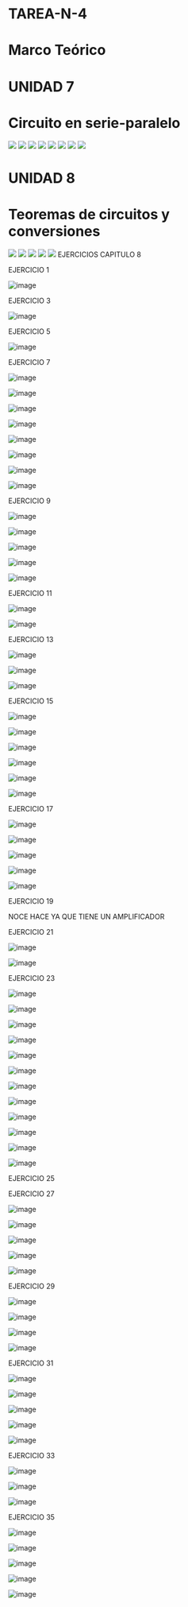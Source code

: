 # TAREA-N-4
# Marco Teórico
# UNIDAD 7
# Circuito en serie-paralelo
![](https://github.com/BENLLAMIN69/TAREAN-N-4/blob/main/Ima/7.1.png)
![](https://github.com/BENLLAMIN69/TAREAN-N-4/blob/main/Ima/7.2.png)
![](https://github.com/BENLLAMIN69/TAREAN-N-4/blob/main/Ima/7.3.png)
![](https://github.com/BENLLAMIN69/TAREAN-N-4/blob/main/Ima/7.4.png)
![](https://github.com/BENLLAMIN69/TAREAN-N-4/blob/main/Ima/7.5.1.png)
![](https://github.com/BENLLAMIN69/TAREAN-N-4/blob/main/Ima/7.6.1.png)
![](https://github.com/BENLLAMIN69/TAREAN-N-4/blob/main/Ima/7.6.2.png)
![](https://github.com/BENLLAMIN69/TAREAN-N-4/blob/main/Ima/7.7.png)
# UNIDAD 8
# Teoremas de circuitos y conversiones
![](https://github.com/BENLLAMIN69/TAREAN-N-4/blob/main/Ima/8.1.png)
![](https://github.com/BENLLAMIN69/TAREAN-N-4/blob/main/Ima/8.2.png)
![](https://github.com/BENLLAMIN69/TAREAN-N-4/blob/main/Ima/8.3.png)
![](https://github.com/BENLLAMIN69/TAREAN-N-4/blob/main/Ima/8.4.1.png)
![](https://github.com/BENLLAMIN69/TAREAN-N-4/blob/main/Ima/8.5.2.png)
EJERCICIOS 
CAPITULO 8 

EJERCICIO 1

![image](https://user-images.githubusercontent.com/93900233/147896587-267c8add-ca9c-44e5-be94-d5c11c37efdb.png)

EJERCICIO 3

![image](https://user-images.githubusercontent.com/93900233/147896665-fcd82292-b4c9-4676-abe7-5f04c07b8bd6.png)

EJERCICIO 5

![image](https://user-images.githubusercontent.com/93900233/147896687-c4849200-f985-4fc4-9497-e2e3256e0b89.png)

EJERCICIO 7

![image](https://user-images.githubusercontent.com/93900233/147896772-af27621c-7162-43c3-9333-98d17dbceb00.png)

![image](https://user-images.githubusercontent.com/93900233/147896786-34c4b836-4aa9-42ee-afb6-5c1b11014025.png)

![image](https://user-images.githubusercontent.com/93900233/147896805-534200ae-970f-4265-81ba-0ab8fd73452e.png)

![image](https://user-images.githubusercontent.com/93900233/147896820-cc19c0f5-8d54-4cf4-aea2-7371dbe09230.png)

![image](https://user-images.githubusercontent.com/93900233/147896827-2f7eb836-e302-4132-a317-11d589a11166.png)

![image](https://user-images.githubusercontent.com/93900233/147896855-fb5509d0-c42e-4eea-bb1c-34c18f15643b.png)


![image](https://user-images.githubusercontent.com/93900233/147896864-7f8206f1-a83f-4c1e-b23d-2ea318ea18fc.png)

![image](https://user-images.githubusercontent.com/93900233/147896885-5086f339-4b37-4d3e-bc09-d01c3a8d498a.png)


EJERCICIO 9

![image](https://user-images.githubusercontent.com/93900233/147897005-2bb2bf12-23da-425b-8d47-0b04f0ddc327.png)

![image](https://user-images.githubusercontent.com/93900233/147897040-ed5e16da-c655-4f54-a491-09cc5c3aa9e2.png)

![image](https://user-images.githubusercontent.com/93900233/147897094-8f2bb5b2-ba04-426d-b50d-123e2a7c41c0.png)

![image](https://user-images.githubusercontent.com/93900233/147897107-408b40f3-b555-4fcc-a546-6b31c2bd7751.png)

![image](https://user-images.githubusercontent.com/93900233/147897130-833cfc17-2d30-40cb-93c8-d942992366a5.png)

EJERCICIO 11

![image](https://user-images.githubusercontent.com/93900233/147897224-627f091d-ad37-4063-b177-ca459333b155.png)

![image](https://user-images.githubusercontent.com/93900233/147897255-7e0da081-9f66-4f12-bc35-7f741c2c0bb6.png)

EJERCICIO 13

![image](https://user-images.githubusercontent.com/93900233/147897357-83ad4e91-47c2-4163-b863-0b5be507892c.png)

![image](https://user-images.githubusercontent.com/93900233/147897391-9936aeb3-ae09-43e2-b443-2e339de27a6a.png)

![image](https://user-images.githubusercontent.com/93900233/147897401-e8465d84-8289-4e9b-becc-a55f0e608bdc.png)

EJERCICIO 15

![image](https://user-images.githubusercontent.com/93900233/147897447-6ec1b5de-7ffb-43b9-9362-3c3166cf3cf6.png)

![image](https://user-images.githubusercontent.com/93900233/147897460-9bc99403-5b9e-410a-97d1-85ee3c328880.png)

![image](https://user-images.githubusercontent.com/93900233/147898195-7481f2ba-eef8-42c8-b9fa-97c372b8140e.png)

![image](https://user-images.githubusercontent.com/93900233/147898206-ecfaa724-f9bd-450f-9e6b-e04c652e0c5c.png)

![image](https://user-images.githubusercontent.com/93900233/147898225-c031a21d-d3f2-4ae1-ba77-edba35a52e07.png)

![image](https://user-images.githubusercontent.com/93900233/147898231-b319fdc9-77a0-4d56-8c1c-c0060fe69731.png)

EJERCICIO 17

![image](https://user-images.githubusercontent.com/93900233/147898370-e7bc12d1-9c6b-4173-b530-301202517bad.png)

![image](https://user-images.githubusercontent.com/93900233/147898564-b4ad6973-68ea-4ad6-83c8-0d609fe1d278.png)

![image](https://user-images.githubusercontent.com/93900233/147898392-65da59dd-8a79-4033-b307-bdb0fe5fd05c.png)

![image](https://user-images.githubusercontent.com/93900233/147898485-7ec7172b-a505-4103-95ad-d7d2bc93f600.png)

![image](https://user-images.githubusercontent.com/93900233/147898407-f7ccfdec-6804-423d-93f2-ffd111f6c1cd.png)


EJERCICIO 19

NOCE HACE YA QUE TIENE UN AMPLIFICADOR 

EJERCICIO 21

![image](https://user-images.githubusercontent.com/93900233/147898665-0d5796a2-b6c1-47fc-b1b8-79c177e7e375.png)

![image](https://user-images.githubusercontent.com/93900233/147898675-b278ad68-66fa-4bd1-b7ee-9bd45209a4b4.png)


EJERCICIO 23


![image](https://user-images.githubusercontent.com/93900233/147898813-c153ca23-22af-44bd-b3f5-fae4072b3ced.png)

![image](https://user-images.githubusercontent.com/93900233/147898822-22d58240-5203-4b67-8310-80eb79032f90.png)

![image](https://user-images.githubusercontent.com/93900233/147898834-23cc3d60-a320-4d66-bac9-23e40d8526db.png)

![image](https://user-images.githubusercontent.com/93900233/147898845-677affc6-3887-4852-9648-e28906e4adfc.png)

![image](https://user-images.githubusercontent.com/93900233/147898866-8d35af1b-9b76-413e-88c8-9db478f9ac89.png)

![image](https://user-images.githubusercontent.com/93900233/147898886-146d4fcc-dbd3-44e4-9a48-dab7f65e902b.png)

![image](https://user-images.githubusercontent.com/93900233/147898892-abf7ed11-fb2b-4f09-a867-195ab4b31535.png)

![image](https://user-images.githubusercontent.com/93900233/147898915-130a624e-0619-41f6-b826-a0875b176ad8.png)

![image](https://user-images.githubusercontent.com/93900233/147898926-d13b92de-506d-4dd0-a9c1-13a31d27a22d.png)

![image](https://user-images.githubusercontent.com/93900233/147899004-9b6c2a0f-32ca-4393-93cc-0330f4dcd19a.png)

![image](https://user-images.githubusercontent.com/93900233/147899010-42e3c736-f7fd-4664-b94f-a27c6add37da.png)

![image](https://user-images.githubusercontent.com/93900233/147899020-db742b07-9f00-47f0-a073-a7034aeec686.png)


EJERCICIO 25


EJERCICIO 27

![image](https://user-images.githubusercontent.com/93900233/147899664-e900d040-6b1f-4770-8f84-49c74a7c837d.png)

![image](https://user-images.githubusercontent.com/93900233/147899678-8e5f7b23-7983-4d23-8b5d-a2c35441db50.png)

![image](https://user-images.githubusercontent.com/93900233/147899685-8e0c4b79-3533-4e53-8445-819b211dc4f8.png)

![image](https://user-images.githubusercontent.com/93900233/147899700-033d0022-ade5-4c15-9170-42e86cdd7246.png)

![image](https://user-images.githubusercontent.com/93900233/147899735-a378e022-7bdb-4bd9-a81a-41a81420fbee.png)


EJERCICIO 29

![image](https://user-images.githubusercontent.com/93900233/147899832-1a0b32c2-d694-41b4-8456-9ab44292206a.png)

![image](https://user-images.githubusercontent.com/93900233/147899846-5beef078-10f3-43cd-bfef-8caa503ce970.png)

![image](https://user-images.githubusercontent.com/93900233/147899859-cb9e67d3-8ce6-4ad7-8d24-34b7c845a343.png)

![image](https://user-images.githubusercontent.com/93900233/147899864-2086fd3a-4417-46eb-abed-771d5ac02664.png)

EJERCICIO 31

![image](https://user-images.githubusercontent.com/93900233/147900014-a4661fe2-0948-4560-8941-e3d524981215.png)

![image](https://user-images.githubusercontent.com/93900233/147900027-54037d89-46a5-4af6-b78d-41bac23484e5.png)

![image](https://user-images.githubusercontent.com/93900233/147900043-74f7fb5b-0d9c-4892-8ebf-4499b9542173.png)

![image](https://user-images.githubusercontent.com/93900233/147900073-a5dfc611-6f98-4076-8be1-a14a69d9a973.png)

![image](https://user-images.githubusercontent.com/93900233/147900079-c4aca5db-9df7-4c36-8ff2-e7a5958ce07f.png)

EJERCICIO 33

![image](https://user-images.githubusercontent.com/93900233/147900329-f1e50846-26a0-4afe-af1d-83b3fe1f6aa6.png)

![image](https://user-images.githubusercontent.com/93900233/147900334-0c7ad28d-a021-462f-9f46-afdf77d5295a.png)

![image](https://user-images.githubusercontent.com/93900233/147900340-d9bf7b8b-eb7a-4ac4-a45d-d9532e57e10d.png)

EJERCICIO 35


![image](https://user-images.githubusercontent.com/93900233/147900213-46720e33-f949-4350-8e15-1f70d2b4836f.png)

![image](https://user-images.githubusercontent.com/93900233/147900219-ecbc23c6-fa07-4a32-9fea-1e5de1d46a3d.png)

![image](https://user-images.githubusercontent.com/93900233/147900228-d5fd18d3-3c05-4d3e-ba97-c044938f04ea.png)

![image](https://user-images.githubusercontent.com/93900233/147900241-b7797353-4abf-4e4a-9316-665aaaafcbc7.png)

![image](https://user-images.githubusercontent.com/93900233/147900251-d1391de3-ce12-4cfa-944c-705fd48a2709.png)





